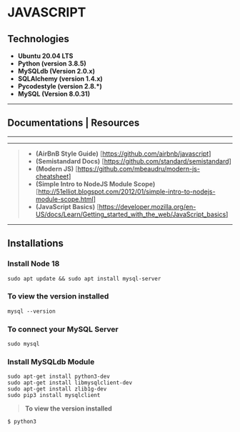 # JAVASCRIPT

## Technologies

* **Ubuntu 20.04 LTS**
* **Python (version 3.8.5)**
* **MySQLdb (Version 2.0.x)**
* **SQLAlchemy (version 1.4.x)**
* **Pycodestyle (version 2.8.*)**
* **MySQL (Version 8.0.31)**
  
---

## Documentations | Resources

---
_____________
>* **(AirBnB Style Guide)** [https://github.com/airbnb/javascript]
>* **(Semistandard Docs)** [https://github.com/standard/semistandard]
>* **(Modern JS)** [https://github.com/mbeaudru/modern-js-cheatsheet]
>* **(Simple Intro to NodeJS Module Scope)** [http://51elliot.blogspot.com/2012/01/simple-intro-to-nodejs-module-scope.html]
>* **(JavaScript Basics)** [https://developer.mozilla.org/en-US/docs/Learn/Getting_started_with_the_web/JavaScript_basics]
>
>
______________

## Installations

### Install Node 18

    sudo apt update && sudo apt install mysql-server

### To view the version installed

    mysql --version

### To connect your MySQL Server

    sudo mysql

### Install MySQLdb Module

    sudo apt-get install python3-dev
    sudo apt-get install libmysqlclient-dev
    sudo apt-get install zlib1g-dev
    sudo pip3 install mysqlclient

>**To view the version installed**

``$ python3``

